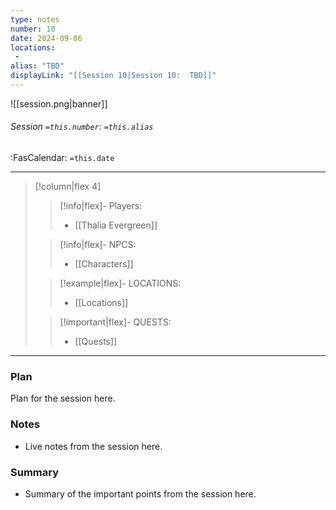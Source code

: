 ```yaml
---
type: notes
number: 10
date: 2024-09-06
locations:
 - 
alias: "TBD"
displayLink: "[[Session 10|Session 10:  TBD]]"
---
```


![[session.png|banner]]
###### Session `=this.number`: `=this.alias`
<span class="sub2">:FasCalendar: `=this.date` </span>
___

> [!column|flex 4]
> 
>> [!info|flex]- Players:
>> - [[Thalia Evergreen]]
> 
>> [!info|flex]- NPCS:
>> - [[Characters]]
>
>> [!example|flex]- LOCATIONS:
>> - [[Locations]]
>
>> [!important|flex]- QUESTS:
>> - [[Quests]]

---

### Plan
Plan for the session here.

### Notes
- Live notes from the session here.

### Summary
- Summary of the important points from the session here.


